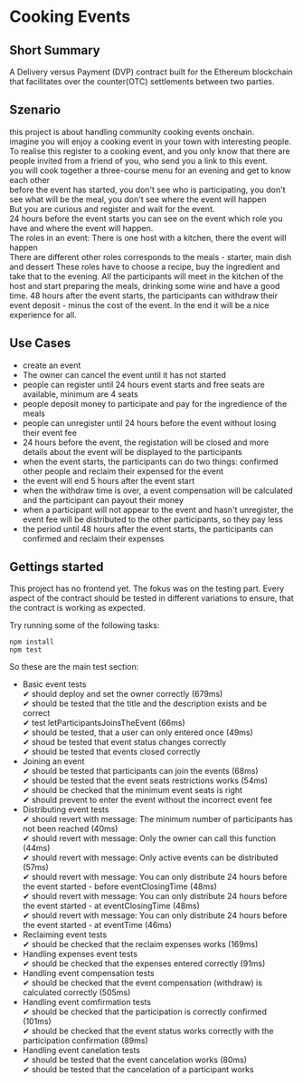# Cooking Events

## Short Summary
A Delivery versus Payment (DVP) contract built for the Ethereum blockchain that facilitates over the counter(OTC) settlements between two parties.

## Szenario
this project is about handling community cooking events onchain.  
imagine you will enjoy a cooking event in your town with interesting people. 
To realise this register to a cooking event, and you only know that there are people invited from a friend of you, who send you a link to this event.   
you will cook together a three-course menu for an evening and get to know each other  
before the event has started, you don't see who is participating, you don't see what will be the meal, you don't see where the event will happen  
But you are curious and register and wait for the event.  
24 hours before the event starts you can see on the event which role you have and where the event will happen.  
The roles in an event: 
There is one host with a kitchen, there the event will happen    
There are different other roles corresponds to the meals - starter, main dish and dessert
These roles have to choose a recipe, buy the ingredient and take that to the evening.
All the participants will meet in the kitchen of the host and start preparing the meals, drinking some wine and have a good time. 
48 hours after the event starts, the participants can withdraw their event deposit - minus the cost of the event.
In the end it will be a nice experience for all. 


## Use Cases
* create an event 
* The owner can cancel the event until it has not started
* people can register until 24 hours event starts and free seats are available, minimum are 4 seats
* people deposit money to participate and pay for the ingredience of the meals 
* people can unregister until 24 hours before the event without losing their event fee 
* 24 hours before the event, the registation will be closed and more details about the event will be displayed to the participants
* when the event starts, the participants can do two things: confirmed other people and reclaim their expensed for the event
* the event will end 5 hours after the event start
* when the withdraw time is over, a event compensation will be calculated and the participant can payout their money
* when a participant will not appear to the event and hasn't unregister, the event fee will be distributed to the other participants, so they pay less
* the period until 48 hours after the event starts, the participants can confirmed and reclaim their expenses

## Gettings started

This project has no frontend yet. The fokus was on the testing part.
Every aspect of the contract should be tested in different variations to ensure, that the contract is working as expected.

Try running some of the following tasks:

```shell
npm install
npm test
```

So these are the main test section:

* Basic event tests  
  ✔ should deploy and set the owner correctly (679ms)  
  ✔ should be tested that the title and the description exists and be correct  
  ✔ test letParticipantsJoinsTheEvent (66ms)  
  ✔ should be tested, that a user can only entered once (49ms)  
  ✔ shoud be tested that event status changes correctly  
  ✔ should be tested that events closed correctly
* Joining an event  
  ✔ should be tested that participants can join the events (68ms)  
  ✔ should be tested that the event seats restrictions works (54ms)  
  ✔ should be checked that the minimum event seats is right  
  ✔ should prevent to enter the event without the incorrect event fee
* Distributing event tests  
  ✔ should revert with message: The minimum number of participants has not been reached (40ms)  
  ✔ should revert with message: Only the owner can call this function (44ms)  
  ✔ should revert with message: Only active events can be distributed (57ms)  
  ✔ should revert with message: You can only distribute 24 hours before the event started - before eventClosingTime (48ms)  
  ✔ should revert with message: You can only distribute 24 hours before the event started - at eventClosingTime (48ms)  
  ✔ should revert with message: You can only distribute 24 hours before the event started - at eventTime (46ms)
* Reclaiming event tests  
  ✔ should be checked that the reclaim expenses works (169ms)
* Handling expenses event tests  
  ✔ should be checked that the expenses entered correctly (91ms)
* Handling event compensation tests  
  ✔ should be checked that the event compensation (withdraw) is calculated correctly (505ms)
* Handling event comfirmation tests  
  ✔ should be checked that the participation is correctly confirmed (101ms)  
  ✔ should be checked that the event status works correctly with the participation confirmation (89ms)
* Handling event canelation tests  
  ✔ should be tested that the event cancelation works (80ms)  
  ✔ should be tested that the cancelation of a participant works  

